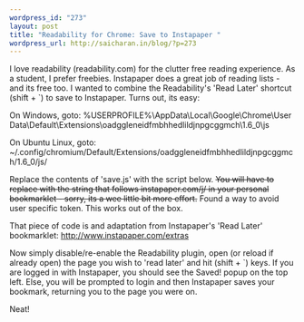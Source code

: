 ```yaml
--- 
wordpress_id: "273"
layout: post
title: "Readability for Chrome: Save to Instapaper "
wordpress_url: http://saicharan.in/blog/?p=273
---
```

I love readability (readability.com) for the clutter free reading experience. As a student, I prefer freebies. Instapaper does a great job of reading lists - and its free too. I wanted to combine the Readability's 'Read Later' shortcut (shift + `) to save to Instapaper. Turns out, its easy:

On Windows, goto:
%USERPROFILE%\AppData\Local\Google\Chrome\User Data\Default\Extensions\oadggleneidfmbhhedlildjnpgcggmch\1.6_0\js

On Ubuntu Linux, goto:
~/.config/chromium/Default/Extensions/oadggleneidfmbhhedlildjnpgcggmch/1.6_0/js/

Replace the contents of 'save.js' with the script below. <del datetime="2011-08-13T03:10:26+00:00">You will have to replace with the string that follows instapaper.com/j/ in your personal bookmarklet - sorry, its a wee little bit more effort.</del> Found a way to avoid user specific token. This works out of the box.
<script type="text/javascript" src="http://gist-it.appspot.com/github/scharan/Goodies/raw/master/save.js"></script>
<!--pre class="brush: javascript">(function(){var d=document,z=d.createElement('scr'+'ipt'),b=d.body,l=d.location;try{if(!b)throw(0);d.title='(Saving...) '+d.title;z.setAttribute('src',l.protocol+'//www.instapaper.com/j/ms9ZEqYS9JfG?u='+encodeURIComponent(l.href)+'&amp;t='+(new Date().getTime()));b.appendChild(z);}catch(e){alert('Please wait until the page has loaded.');}}());</pre-->

That piece of code is and adaptation from Instapaper's 'Read Later' bookmarklet: <a href="http://www.instapaper.com/extras">http://www.instapaper.com/extras</a>

Now simply disable/re-enable the Readability plugin, open (or reload if already open) the page you wish to 'read later' and hit (shift + `) keys. If you are logged in with Instapaper, you should see the Saved! popup on the top left. Else, you will be prompted to login and then Instapaper saves your bookmark, returning you to the page you were on.

Neat!
